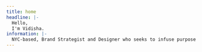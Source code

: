 ```yaml
---
title: home
headline: |-
  Hello,
  I'm Vidisha.
information: |-
  NYC-based, Brand Strategist and Designer who seeks to infuse purpose into every aspect of designs.
---
```

